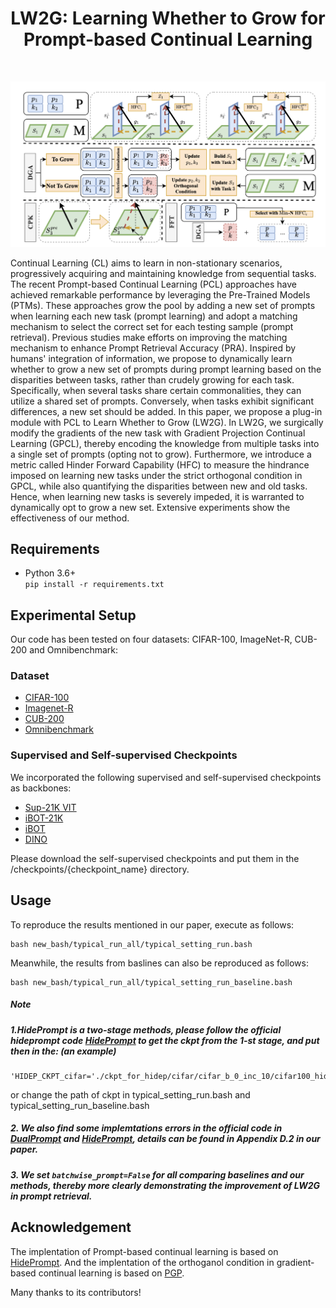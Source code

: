 <div align="center">
  
  <div>
  <h1>LW2G: Learning Whether to Grow for Prompt-based Continual Learning</h1>
  </div>

  <div>
  </div>
  <br/>

</div>



![illustration_figure](main_pic.png)

Continual Learning (CL) aims to learn in non-stationary scenarios, progressively acquiring and maintaining knowledge from sequential tasks. The recent Prompt-based Continual Learning (PCL) approaches have achieved remarkable performance by leveraging the Pre-Trained Models (PTMs). These approaches grow the pool by adding a new set of prompts when learning each new task (prompt learning) and adopt a matching mechanism to select the correct set for each testing sample (prompt retrieval). Previous studies make efforts on improving the matching mechanism to enhance Prompt Retrieval Accuracy (PRA). Inspired by humans' integration of information, we propose to dynamically learn whether to grow a new set of prompts during prompt learning based on the disparities between tasks, rather than crudely growing for each task. Specifically, when several tasks share certain commonalities, they can utilize a shared set of prompts. Conversely, when tasks exhibit significant differences, a new set should be added. In this paper, we propose a plug-in module with PCL to Learn Whether to Grow (LW2G). In LW2G, we surgically modify the gradients of the new task with Gradient Projection Continual Learning (GPCL), thereby encoding the knowledge from multiple tasks into a single set of prompts (opting not to grow). Furthermore, we introduce a metric called Hinder Forward Capability (HFC) to measure the hindrance imposed on learning new tasks under the strict orthogonal condition in GPCL, while also quantifying the disparities between new and old tasks. Hence, when learning new tasks is severely impeded, it is warranted to dynamically opt to grow a new set. Extensive experiments show the effectiveness of our method. 


## Requirements
- Python 3.6+  
```pip install -r requirements.txt```

## Experimental Setup
Our code has been tested on four datasets: CIFAR-100, ImageNet-R, CUB-200 and Omnibenchmark:
### Dataset
- [CIFAR-100](https://www.cs.toronto.edu/~kriz/cifar-100-python.tar.gz)
- [Imagenet-R](https://people.eecs.berkeley.edu/~hendrycks/imagenet-r.tar)
- [CUB-200](https://data.caltech.edu/records/65de6-vp158/files/CUB_200_2011.tgz)
- [Omnibenchmark](https://drive.google.com/file/d/1AbCP3zBMtv_TDXJypOCnOgX8hJmvJm3u/view?usp=sharing)

### Supervised and Self-supervised Checkpoints
We incorporated the following supervised and self-supervised checkpoints as backbones:
- [Sup-21K VIT](https://storage.googleapis.com/vit_models/imagenet21k/ViT-B_16.npz)
- [iBOT-21K](https://lf3-nlp-opensource.bytetos.com/obj/nlp-opensource/archive/2022/ibot/vitb_16_pt22k/checkpoint.pth)
- [iBOT](https://lf3-nlp-opensource.bytetos.com/obj/nlp-opensource/archive/2022/ibot/vitb_16/checkpoint_teacher.pth)
- [DINO](https://dl.fbaipublicfiles.com/dino/dino_vitbase16_pretrain/dino_vitbase16_pretrain.pth)  
  
Please download the self-supervised checkpoints and put them in the /checkpoints/{checkpoint_name} directory.

## Usage
To reproduce the results mentioned in our paper, execute as follows:
```
bash new_bash/typical_run_all/typical_setting_run.bash
```
Meanwhile, the results from baslines can also be reproduced as follows:
```
bash new_bash/typical_run_all/typical_setting_run_baseline.bash
```
##### Note

##### 1.HidePrompt is a two-stage methods, please follow the official hideprompt code [HidePrompt](https://github.com/thu-ml/HiDe-Prompt) to get the ckpt from the 1-st stage, and put then in the: (an example)
```
'HIDEP_CKPT_cifar='./ckpt_for_hidep/cifar/cifar_b_0_inc_10/cifar100_hideprompt_5e/test_20279'
```
or change the path of ckpt in typical_setting_run.bash and typical_setting_run_baseline.bash

##### 2. We also find some implemtations errors in the official code in [DualPrompt](https://github.com/JH-LEE-KR/dualprompt-pytorch) and [HidePrompt](https://github.com/thu-ml/HiDe-Prompt), details can be found in Appendix D.2 in our paper.

##### 3. We set `batchwise_prompt=False` for all comparing baselines and our methods, thereby more clearly demonstrating the improvement of LW2G in prompt retrieval.


## Acknowledgement
The implentation of Prompt-based continual learning is based on [HidePrompt](https://github.com/thu-ml/HiDe-Prompt). And the implentation of the orthoganol condition in gradient-based continual learning is based on [PGP](https://github.com/JingyangQiao/prompt-gradient-projection).

Many thanks to its contributors!


